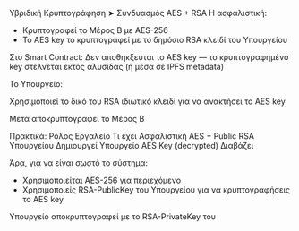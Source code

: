 Υβριδική Κρυπτογράφηση
➤ Συνδυασμός AES + RSA
Η ασφαλιστική:

- Κρυπτογραφεί το Μέρος Β με AES-256
- Το AES key το κρυπτογραφεί με το δημόσιο RSA κλειδί του Υπουργείου

Στο Smart Contract:
Δεν αποθηκξευται   το AES key — το κρυπτογραφημένο key στέλνεται εκτός αλυσίδας (ή μέσα σε IPFS metadata)

Το Υπουργείο:

Χρησιμοποιεί το δικό του RSA ιδιωτικό κλειδί για να ανακτήσει το AES key

Μετά αποκρυπτογραφεί το Μέρος Β

Πρακτικά:
Ρόλος	Εργαλείο	Τι έχει
Ασφαλιστική	AES + Public RSA Υπουργείου	Δημιουργεί
Υπουργείο	AES Key (decrypted)	Διαβάζει

Άρα, για να είναι σωστό το σύστημα:
 - Χρησιμοποιείται AES-256 για περιεχόμενο
 - Χρησιμοποιείς RSA-PublicKey του Υπουργείου για να κρυπτογραφήσεις το AES key

 Υπουργείο αποκρυπτογραφεί με το RSA-PrivateKey του
